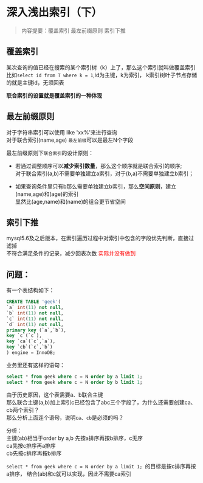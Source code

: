 # 深入浅出索引（下）

> 内容提要：覆盖索引 最左前缀原则 索引下推

## 覆盖索引

某次查询的值已经在搜索的某个索引树（k）上了，那么这个索引就叫做覆盖索引  
比如`select id from T where k = 1`,id为主键，k为索引， 
k索引树叶子节点存储的就是主键id，无须回表  

**联合索引的设置就是覆盖索引的一种体现**

## 最左前缀原则

对于字符串索引可以使用 like 'xx%'来进行查询  
对于联合索引(name,age) `最左前缀`可以是最左N个字段  

最左前缀原则下`联合索引`的设计原则：

* 若通过调整顺序可以**减少索引数量**，那么这个顺序就是联合索引的顺序;  
  对于联合索引(a,b)不需要单独建立a索引，对于(b,a)不需要单独建立b索引；  
 
* 如果查询条件里只有b那么需要单独建立b索引，那么**空间原则**，建立(name,age)和(age)的索引  
  显然比(age,name)和(name)的组合更节省空间
  
## 索引下推

mysql5.6及之后版本，在索引遍历过程中对索引中包含的字段优先判断，直接过滤掉  
不符合满足条件的记录，减少回表次数
<font color='red'>实际并没有做到</font>

## 问题：

  有一个表结构如下：
  
  ```sql
  CREATE TABLE 'geek'(
  `a` int(11) not null,
  `b` int(11) not null,
  `c` int(11) not null,
  `d` int(11) not null,
  primary key (`a`,`b`),
  key `c`(`c`),
  key `ca`(`c`,`a`),
  key `cb`(`c`,`b`)
  ) engine = InnoDB;
  ```
  
  业务里还有这样的语句：
  
  ```sql
  select * from geek where c = N order by a limit 1;
  select * from geek where c = N order by b limit 1;
  ```

  由于历史原因，这个表需要a、b联合主键  
  那么联合主键(a,b)加上索引c已经包含了abc三个字段了，为什么还需要创建ca、cb两个索引？  
  那么分析上面连个语句，说明`ca`、`cb`是必须的吗？
  
  分析：  
  主键(ab)相当于order by a,b 先按a排序再按b排序，c无序  
  ca先按c排序再a排序  
  cb先按c排序再按b排序  
  
  `select * from geek where c = N order by a limit 1; `的目标是按c排序再按a排序，
  结合(ab)和c就可以实现，因此不需要ca索引
   
   
   